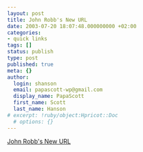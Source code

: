 ```yaml
---
layout: post
title: John Robb's New URL
date: 2003-07-20 18:07:48.000000000 +02:00
categories:
- quick links
tags: []
status: publish
type: post
published: true
meta: {}
author:
  login: shanson
  email: papascott-wp@gmail.com
  display_name: PapaScott
  first_name: Scott
  last_name: Hanson
# excerpt: !ruby/object:Hpricot::Doc
  # options: {}
---
```

<p><a title="NEVER (under any circumstances) publish a weblog to a domain that you don't control" href="http://jrobb.mindplex.org/">John Robb's New URL</a></p>
